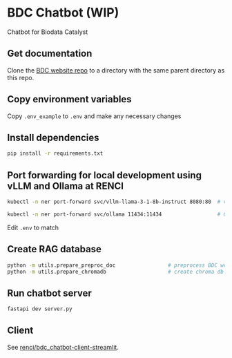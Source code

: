 # BDC Chatbot (WIP)

Chatbot for Biodata Catalyst

## Get documentation
Clone the [BDC website repo](https://github.com/stagecc/interim-bdc-website/tree/main) to a directory with the same parent directory as this repo.

## Copy environment variables
Copy `.env_example` to `.env` and make any necessary changes

## Install dependencies

```bash
pip install -r requirements.txt
```

## Port forwarding for local development using vLLM and Ollama at RENCI

```bash
kubectl -n ner port-forward svc/vllm-llama-3-1-8b-instruct 8080:80  # vLLM port-forward

kubectl -n ner port-forward svc/ollama 11434:11434                  # Ollama port-forward
```
Edit `.env` to match

## Create RAG database

```bash
python -m utils.prepare_preproc_doc                 # preprocess BDC website repo
python -m utils.prepare_chromadb                    # create chroma db
```

## Run chatbot server

```bash
fastapi dev server.py
```

## Client

See [renci/bdc_chatbot-client-streamlit](https://github.com/RENCI/BDC_Chatbot-client-streamlit).

